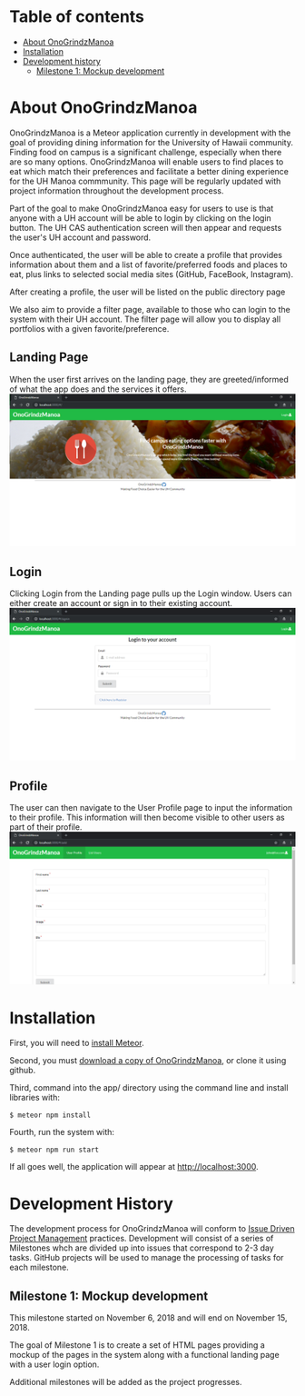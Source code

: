 # Table of contents

* [About OnoGrindzManoa](#about-onogrindzmanoa)
* [Installation](#installation)
* [Development history](#development-history)
  * [Milestone 1: Mockup development](#milestone-1-mockup-development)

# About OnoGrindzManoa 

OnoGrindzManoa is a Meteor application currently in development with the goal of providing dining information for the University of Hawaii community. Finding food on campus is a significant challenge, especially when there are so many options. OnoGrindzManoa will enable users to find places to eat which match their preferences and facilitate a better dining experience for the UH Manoa commmunity. This page will be regularly updated with project information throughout the development process.

Part of the goal to make OnoGrindzManoa easy for users to use is that anyone with a UH account will be able to login by clicking on the login button. The UH CAS authentication screen will then appear and requests the user's UH account and password.
 
Once authenticated, the user will be able to create a profile that provides information about them and a list of favorite/preferred foods and places to eat, plus links to selected social media sites (GitHub, FaceBook, Instagram).
  
After creating a profile, the user will be listed on the public directory page

We also aim to provide a filter page, available to those who can login to the system with their UH account. The filter page will allow you to display all portfolios with a given favorite/preference.

## Landing Page
When the user first arrives on the landing page, they are greeted/informed of what the app does and the services it offers.
![](doc/landing.png)

## Login
Clicking Login from the Landing page pulls up the Login window. Users can either create an account or sign in to their existing account.
![](doc/login.png)

## Profile
The user can then navigate to the User Profile page to input the information to their profile. This information will then become visible to other users as part of their profile.
![](doc/profile.png)

# Installation

First, you will need to [install Meteor](https://www.meteor.com/install).

Second, you must [download a copy of OnoGrindzManoa](https://github.com/onogrindzmanoa/onogrindzmanoa), or clone it using github.
  
Third, command into the app/ directory using the command line and install libraries with:

```
$ meteor npm install
```

Fourth, run the system with:

```
$ meteor npm run start
```

If all goes well, the application will appear at [http://localhost:3000](http://localhost:3000). 

# Development History

The development process for OnoGrindzManoa will conform to [Issue Driven Project Management](http://courses.ics.hawaii.edu/ics314f16/modules/project-management/) practices. Development will consist of a series of Milestones whch are divided up into issues that correspond to 2-3 day tasks. GitHub projects will be used to manage the processing of tasks for each milestone.  

## Milestone 1: Mockup development

This milestone started on November 6, 2018 and will end on November 15, 2018.

The goal of Milestone 1 is to create a set of HTML pages providing a mockup of the pages in the system along with a functional landing page with a user login option. 

Additional milestones will be added as the project progresses.
